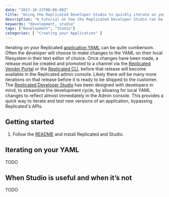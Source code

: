 ```yaml
---
date: "2017-10-23T00:00:00Z"
title: "Using the Replicated Developer Studio to quickly iterate on your YAML"
description: "A tutorial on how the Replicated Developer Studio can be integrated into your Replicated development workflow."
keywords: "development, studio"
tags: ["Development", "Studio"]
categories: [ "Creating your Application" ]
---
```


Iterating on your Replicated [application YAML](https://help.replicated.com/docs/packaging-an-application/yaml-overview/) can be quite cumbersom. Often the developer will choose to make changes to the YAML on their local filesystem in their text editor of choice. Once changes have been made, a release must be created and promoted to a channel via the [Replicated Vendor Portal](https://vendor.replicated.com/) or the [Replicated CLI](https://github.com/replicatedhq/replicated), before that release will become available in the Replicated admin console. Likely there will be many more iterations on that release before it is ready to be shipped to the customer. The [Replicated Developer Studio](https://github.com/replicatedhq/studio) has been designed with developers in mind, to streamline the development cycle, by allowing for local YAML changes to reflect almost immediately in the Admin console. This provides a quick way to iterate and test new versions of an application, bypassing Replicated's APIs.

## Getting started

1. Follow the [README](https://github.com/replicatedhq/studio) and install Replicated and Studio.

## Iterating on your YAML

TODO

## When Studio is useful and when it’s not

TODO
